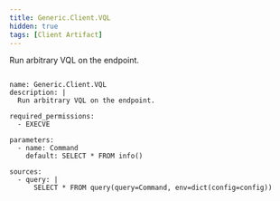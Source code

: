 ```yaml
---
title: Generic.Client.VQL
hidden: true
tags: [Client Artifact]
---
```


Run arbitrary VQL on the endpoint.


<pre><code class="language-yaml">
name: Generic.Client.VQL
description: |
  Run arbitrary VQL on the endpoint.

required_permissions:
  - EXECVE

parameters:
  - name: Command
    default: SELECT * FROM info()

sources:
  - query: |
      SELECT * FROM query(query=Command, env=dict(config=config))

</code></pre>

